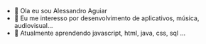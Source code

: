 - 👋 Ola eu sou Alessandro Aguiar
- 👀 Eu me interesso por desenvolvimento de aplicativos, música, audiovisual...
- 🌱 Atualmente aprendendo javascript, html, java, css, sql ...
<!---
Matsumotoale/Matsumotoale is a ✨ special ✨ repository because its `README.md` (this file) appears on your GitHub profile.
You can click the Preview link to take a look at your changes.
--->
